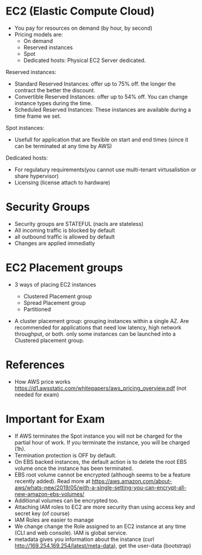 # EC2 (Elastic Compute Cloud)

- You pay for resources on demand (by hour, by second)
- Pricing models are:
  - On demand
  - Reserved instances
  - Spot
  - Dedicated hosts: Physical EC2 Server dedicated.


Reserved instances:
- Standard Reserved Instances: offer up to 75% off. the longer the contract the better the discount.
- Convertible Reserved Instances: offer up to 54% off. You can change instance types during the time.
- Scheduled Reserved Instances: These instances are available during a time frame we set.

Spot instances:
- Usefull for application that are flexible on start and end times (since it can be terminated at any time by AWS)

Dedicated hosts:
- For regulatury requirements(you cannot use multi-tenant virtusalistion or share hypervisor)
- Licensing (license attach to hardware)

# Security Groups

- Security groups are STATEFUL (nacls are stateless)
- All incoming traffic is blocked by default
- all outbound traffic is allowed by default
- Changes are applied immediatly


# EC2 Placement groups

- 3 ways of placing EC2 instances
  - Clustered Placement group
  - Spread Placement group
  - Partitioned

- A cluster placement group: grouping instances within a single AZ. Are recommended for applications that need low latency, high network throughput, or both.
  only some instances can be launched into a Clustered placement group.



# References

- How AWS price works https://d1.awsstatic.com/whitepapers/aws_pricing_overview.pdf (not needed for exam)

# Important for Exam

- If AWS terminates the Spot instance you will not be charged for the partial hour of work. If you terminate the instance, you will be charged (1h).
- Termination protection is OFF by default.
- On EBS backed instances, the default action is to delete the root EBS volume once the instance has been terminated.
- EBS root volume cannot be encrypted (although seems to be a feature recently added). Read more at https://aws.amazon.com/about-aws/whats-new/2019/05/with-a-single-setting-you-can-encrypt-all-new-amazon-ebs-volumes/
- Additional volumes can be encrypted too.
- Attaching IAM roles to EC2 are more security than using access key and secret key (of course)
- IAM Roles are easier to manage
- We change change the Role assigned to an EC2 instance at any time (CLI and web console). IAM is global service.
- metadata gives you information about the instance (curl http://169.254.169.254/latest/meta-data), get the user-data (bootstrap)